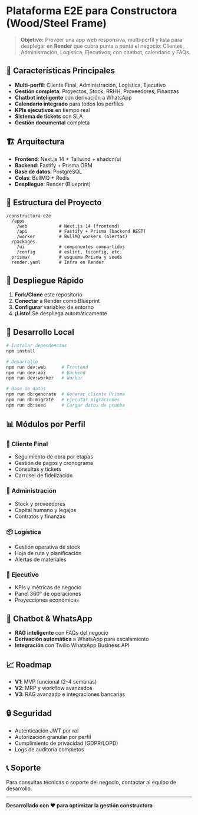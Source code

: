 # Plataforma E2E para Constructora (Wood/Steel Frame)

> **Objetivo:** Proveer una app web responsiva, multi‑perfil y lista para desplegar en **Render** que cubra punta a punta el negocio: Clientes, Administración, Logística, Ejecutivos; con chatbot, calendario y FAQs.

## 🚀 Características Principales

- **Multi-perfil**: Cliente Final, Administración, Logística, Ejecutivo
- **Gestión completa**: Proyectos, Stock, RRHH, Proveedores, Finanzas
- **Chatbot inteligente** con derivación a WhatsApp
- **Calendario integrado** para todos los perfiles
- **KPIs ejecutivos** en tiempo real
- **Sistema de tickets** con SLA
- **Gestión documental** completa

## 🏗️ Arquitectura

- **Frontend**: Next.js 14 + Tailwind + shadcn/ui
- **Backend**: Fastify + Prisma ORM
- **Base de datos**: PostgreSQL
- **Colas**: BullMQ + Redis
- **Despliegue**: Render (Blueprint)

## 📁 Estructura del Proyecto

```
/constructora-e2e
  /apps
    /web            # Next.js 14 (frontend)
    /api            # Fastify + Prisma (backend REST)
    /worker         # BullMQ workers (alertas)
  /packages
    /ui             # componentes compartidos
    /config         # eslint, tsconfig, etc.
  prisma/           # esquema Prisma y seeds
  render.yaml       # Infra en Render
```

## 🚀 Despliegue Rápido

1. **Fork/Clone** este repositorio
2. **Conectar** a Render como Blueprint
3. **Configurar** variables de entorno
4. **¡Listo!** Se despliega automáticamente

## 🔧 Desarrollo Local

```bash
# Instalar dependencias
npm install

# Desarrollo
npm run dev:web      # Frontend
npm run dev:api      # Backend
npm run dev:worker   # Worker

# Base de datos
npm run db:generate  # Generar cliente Prisma
npm run db:migrate   # Ejecutar migraciones
npm run db:seed      # Cargar datos de prueba
```

## 📊 Módulos por Perfil

### 👤 Cliente Final
- Seguimiento de obra por etapas
- Gestión de pagos y cronograma
- Consultas y tickets
- Carrusel de fidelización

### 🏢 Administración
- Stock y proveedores
- Capital humano y legajos
- Contratos y finanzas

### 📦 Logística
- Gestión operativa de stock
- Hoja de ruta y planificación
- Alertas de materiales

### 👔 Ejecutivo
- KPIs y métricas de negocio
- Panel 360° de operaciones
- Proyecciones económicas

## 🤖 Chatbot & WhatsApp

- **RAG inteligente** con FAQs del negocio
- **Derivación automática** a WhatsApp para escalamiento
- **Integración** con Twilio WhatsApp Business API

## 📈 Roadmap

- **V1**: MVP funcional (2-4 semanas)
- **V2**: MRP y workflow avanzados
- **V3**: RAG avanzado e integraciones bancarias

## 🔒 Seguridad

- Autenticación JWT por rol
- Autorización granular por perfil
- Cumplimiento de privacidad (GDPR/LOPD)
- Logs de auditoría completos

## 📞 Soporte

Para consultas técnicas o soporte del negocio, contactar al equipo de desarrollo.

---

**Desarrollado con ❤️ para optimizar la gestión constructora**

